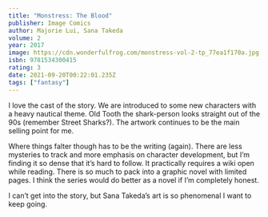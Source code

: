 ```yaml
---
title: "Monstress: The Blood"
publisher: Image Comics
author: Majorie Lui, Sana Takeda
volume: 2
year: 2017
image: https://cdn.wonderfulfrog.com/monstress-vol-2-tp_77ea1f170a.jpg
isbn: 9781534300415
rating: 3
date: 2021-09-20T00:22:01.235Z
tags: ["fantasy"]
---
```


I love the cast of the story. We are introduced to some new characters with a heavy nautical theme. Old Tooth the shark-person looks straight out of the 90s (remember Street Sharks?). The artwork continues to be the main selling point for me.

Where things falter though has to be the writing (again). There are less mysteries to track and more emphasis on character development, but I’m finding it so dense that it’s hard to follow. It practically requires a wiki open while reading. There is so much to pack into a graphic novel with limited pages. I think the series would do better as a novel if I’m completely honest.

I can’t get into the story, but Sana Takeda’s art is so phenomenal I want to keep going.
